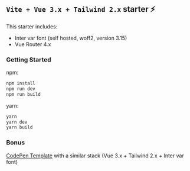 ## `Vite + Vue 3.x + Tailwind 2.x` starter ⚡

This starter includes:

- Inter var font (self hosted, woff2, version 3.15)
- Vue Router 4.x

### Getting Started

npm:
```sh
npm install
npm run dev
npm run build
```
yarn:
```sh
yarn
yarn dev
yarn build
```

### Bonus

[CodePen Template](https://codepen.io/web2033/pen/QWNbwxY) with a similar stack (Vue 3.x + Tailwind 2.x + Inter var font)
